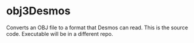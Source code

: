 # obj3Desmos
Converts an OBJ file to a format that Desmos can read. This is the source code. Executable will be in a different repo.